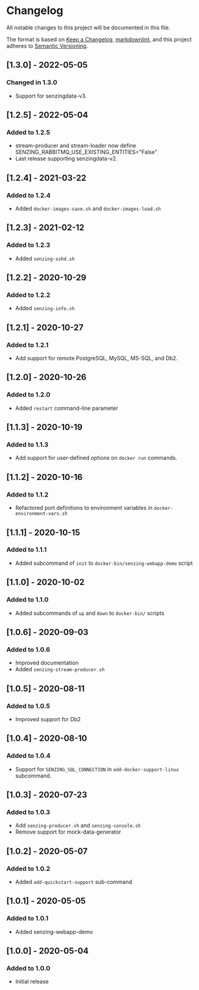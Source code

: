 # Changelog

All notable changes to this project will be documented in this file.

The format is based on [Keep a Changelog](https://keepachangelog.com/en/1.0.0/),
[markdownlint](https://dlaa.me/markdownlint/),
and this project adheres to [Semantic Versioning](https://semver.org/spec/v2.0.0.html).

## [1.3.0] - 2022-05-05

### Changed in 1.3.0

- Support for senzingdata-v3.

## [1.2.5] - 2022-05-04

### Added to 1.2.5

- stream-producer and stream-loader now define SENZING_RABBITMQ_USE_EXISTING_ENTITIES="False"
- Last release supporting senzingdata-v2.

## [1.2.4] - 2021-03-22

### Added to 1.2.4

- Added `docker-images-save.sh` and `docker-images-load.sh`

## [1.2.3] - 2021-02-12

### Added to 1.2.3

- Added `senzing-sshd.sh`

## [1.2.2] - 2020-10-29

### Added to 1.2.2

- Added `senzing-info.sh`

## [1.2.1] - 2020-10-27

### Added to 1.2.1

- Add support for remote PostgreSQL, MySQL, MS-SQL, and Db2.

## [1.2.0] - 2020-10-26

### Added to 1.2.0

- Added `restart` command-line parameter

## [1.1.3] - 2020-10-19

### Added to 1.1.3

- Add support for user-defined options on `docker run` commands.

## [1.1.2] - 2020-10-16

### Added to 1.1.2

- Refactored port definitions to environment variables in `docker-environment-vars.sh`

## [1.1.1] - 2020-10-15

### Added to 1.1.1

- Added subcommand of `init` to `docker-bin/senzing-webapp-demo` script

## [1.1.0] - 2020-10-02

### Added to 1.1.0

- Added subcommands of `up` and `down` to `docker-bin/` scripts

## [1.0.6] - 2020-09-03

### Added to 1.0.6

- Improved documentation
- Added `senzing-stream-producer.sh`

## [1.0.5] - 2020-08-11

### Added to 1.0.5

- Improved support for Db2

## [1.0.4] - 2020-08-10

### Added to 1.0.4

- Support for `SENZING_SQL_CONNECTION` in `add-docker-support-linux` subcommand.

## [1.0.3] - 2020-07-23

### Added to 1.0.3

- Add `senzing-producer.sh` and `senzing-console.sh`
- Remove support for mock-data-generator

## [1.0.2] - 2020-05-07

### Added to 1.0.2

- Added `add-quickstart-support` sub-command

## [1.0.1] - 2020-05-05

### Added to 1.0.1

- Added senzing-webapp-demo

## [1.0.0] - 2020-05-04

### Added to 1.0.0

- Initial release
